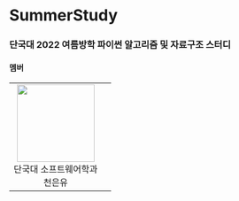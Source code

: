 # SummerStudy
### 단국대 2022 여름방학 파이썬 알고리즘 및 자료구조 스터디 


#### 멤버
<table>
  <tr>
    <td height="140px" align="center"> <a rhef="https://github.com/ChunEunyu"><img src="https://avatars.githubusercontent.com/u/82995817?v=4" width="140px" /> 
      <br /> 단국대 소프트웨어학과<br /> 천은유
    <td height="140px" align="center"> <a rhef=""

